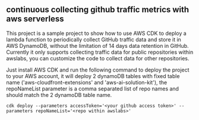 ## continuous collecting github traffic metrics with aws serverless 

This project is a sample project to show how to use AWS CDK to deploy a lambda function to periodically collect GitHub traffic data and store it in AWS DynamoDB, without the limitation of 14 days data retention in GitHub. Currently it only supports collecting traffic data for public repositories within awslabs, you can customize the code to collect data for other repositories.

Just install AWS CDK and run the following command to deploy the project to your AWS account, it will deploy 2 dynamoDB tables with fixed table name ('aws-cloudfront-extensions' and 'aws-ai-solution-kit'), the repoNameList parameter is a comma separated list of repo names and should match the 2 dynamoDB table name.
```
cdk deploy --parameters accessToken='<your github access token>' --parameters repoNameList='<repo within awslabs>'
```
